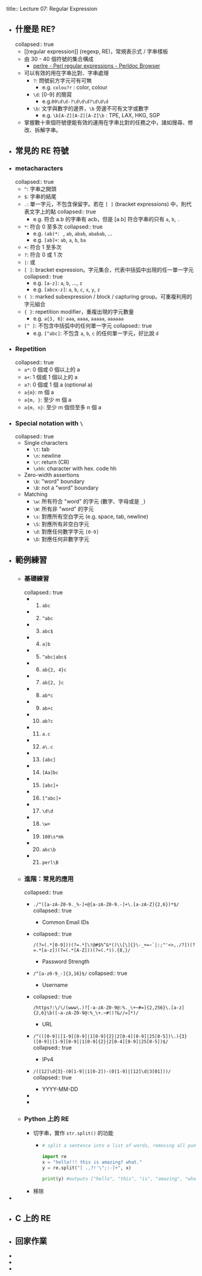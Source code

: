 title:: Lecture 07: Regular Expression

- ## 什麼是 RE?
  collapsed:: true
	- [[regular expression]] (regexp, RE)，常規表示式 / 字串樣板
	- 由 30 - 40 個符號的集合構成
		- [perlre - Perl regular expressions - Perldoc Browser](https://perldoc.perl.org/perlre)
	- 可以有效的用在字串比對、字串處理
		- `?`: 問號前方字元可有可無
			- e.g. `colou?r` : color, colour
		- `\d`: [0-9] 的簡寫
			- e.g.`09\d\d-?\d\d\d?\d\d\d`
		- `\b`: 文字與數字的邊界，`\b` 旁邊不可有文字或數字
			- e.g. `\b[A-Z][A-Z][A-Z]\b` : TPE, LAX, HKG, SGP
	- 掌握數十來個符號便能有效的運用在字串比對的任務之中，諸如搜尋、修改、拆解字串。
- ## 常見的 RE 符號
- ### metacharacters
  collapsed:: true
	- `^`: 字串之開頭
	- `$`: 字串的結尾
	- `.`: 單一字元，不包含保留字。若在 `[ ]` (bracket expressions) 中，則代表文字上的點
	  collapsed:: true
		- e.g. 符合 a.b 的字串有 acb，但是 [a.b] 符合字串的只有 `a`, `b`, `.`
	- `*`: 符合 0 至多次
	  collapsed:: true
		- e.g. `(ab)*`: ` `, `ab`, `abab`, `ababab`, ...
		- e.g. `[ab]+`: `ab`, `a`, `b`, `ba`
	- `+`: 符合 1 至多次
	- `?`: 符合 0 或 1 次
	- `|`: 或
	- `[ ]`: bracket expression。字元集合，代表中括弧中出現的任一單一字元
	  collapsed:: true
		- e.g. `[a-z]`: `a`, `b`, ..., `z`
		- e.g. `[abcx-z]`: `a`, `b`, `c`, `x`, `y`, `z`
	- `( )`: marked subexpression / block / capturing group。可重複利用的字元組合
	- `{ }`: repetition modifier，重複出現的字元數量
		- e.g. `a{3, 6}`: `aaa`, `aaaa`, `aaaaa`, `aaaaaa`
	- `[^ ]`: 不包含中括弧中的任何單一字元
	  collapsed:: true
		- e.g. `[^abc]`: 不包含 `a`, `b`, `c` 的任何單一字元，好比說 `d`
- ### Repetition
  collapsed:: true
	- `a*`: 0 個或 0 個以上的 a
	- `a+`: 1 個或 1 個以上的 a
	- `a?`: 0 個或 1 個 a (optional a)
	- `a{m}`: m 個 a
	- `a{m, }`: 至少 m 個 a
	- `a{m, n}`: 至少 m 個但至多 n 個 a
- ### Special notation with `\`
  collapsed:: true
	- Single characters
		- `\t`: tab
		- `\n`: newline
		- `\r`: return (CR)
		- `\xhh`: character with hex. code hh
	- Zero-width assertions
		- `\b`: "word" boundary
		- `\B`: not a "word" boundary
	- Matching
		- `\w`: 所有符合 "word" 的字元 (數字、字母或是 `_`)
		- `\W`: 所有非 "word" 的字元
		- `\s`: 對應所有空白字元 (e.g. space, tab, newline)
		- `\S`: 對應所有非空白字元
		- `\d`: 對應任何數字字元 `[0-9]`
		- `\D`: 對應任何非數字字元
- ## 範例練習
	- ### 基礎練習
	  collapsed:: true
		- 1. `abc`
		- 2. `^abc`
		- 3. `abc$`
		- 4. `a|b`
		- 5. `^abc|abc$`
		- 6. `ab{2, 4}c`
		- 7. `ab{2, }c`
		- 8. `ab*c`
		- 9. `ab+c`
		- 10. `ab?c`
		- 11. `a.c`
		- 12. `a\.c`
		- 13. `[abc]`
		- 14. `[Aa]bc`
		- 15. `[abc]+`
		- 16. `[^abc]+`
		- 17. `\d\d`
		- 18. `\w+`
		- 19. `100\s*mk`
		- 20. `abc\b`
		- 21. `perl\B`
	- ### 進階：常見的應用
	  collapsed:: true
		- `./^([a-zA-Z0-9._%-]+@[a-zA-Z0-9.-]+\.[a-zA-Z]{2,6})*$/`
		  collapsed:: true
			- Common Email IDs
		- collapsed:: true
		  ```
		  /(?=(.*[0-9]))(?=.*[\!@#$%^&*()\\[\]{}\-_+=~`|:;"'<>,./?])(?=.*[a-z])(?=(.*[A-Z]))(?=(.*)).{8,}/
		  ```
			- Password Strength
		- `/^[a-z0-9_-]{3,16}$/`
		  collapsed:: true
			- Username
		- collapsed:: true
		  
		  ```
		  /https?:\/\/(www\.)?[-a-zA-Z0-9@:%._\+~#=]{2,256}\.[a-z]{2,6}\b([-a-zA-Z0-9@:%_\+.~#()?&//=]*)/
		  ```
			- URL
		- `/^(([0-9]|[1-9][0-9]|1[0-9]{2}|2[0-4][0-9]|25[0-5])\.){3}([0-9]|[1-9][0-9]|1[0-9]{2}|2[0-4][0-9]|25[0-5])$/ `
		  collapsed:: true
			- IPv4
		- `/([12]\d{3}-(0[1-9]|1[0-2])-(0[1-9]|[12]\d|3[01]))/`
		  collapsed:: true
			- YYYY-MM-DD
		-
		-
	- ### Python 上的 RE
		- 切字串，實作 `str.split()` 的功能
			- ```python
			  # split a sentence into a list of words, removing all punctuation marks and spaces
			  
			  import re
			  x = "hello!!! this is amazing? what."
			  y = re.split("[ .,?!'\";:-]+", x)
			  
			  print(y) #outputs ["hello", "this", "is", "amazing", "what"]
			  ```
		- 移除
-
- ## C 上的 RE
- ## 回家作業
-
-
-
